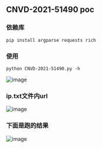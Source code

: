 ## CNVD-2021-51490 poc

### 依赖库
```
pip install argparse requests rich
```

### 使用
```
python CNVD-2021-51490.py -h
```
![image](https://github.com/zh-byte/CNVD-2021-51490/assets/81899489/913ae329-994b-4cca-bfba-0060ffc7a67f)

### ip.txt文件内url

![image](https://github.com/zh-byte/CNVD-2021-51490/assets/81899489/ec20aa0c-66f1-4751-9296-d7f122f68ec5)

### 下面是跑的结果
![image](https://github.com/zh-byte/CNVD-2021-51490/assets/81899489/90e0351f-bf88-4456-9e5a-b0c7dd176027)
